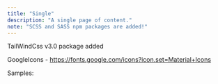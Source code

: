 ```yaml
---
title: "Single"
description: "A single page of content."
note: "SCSS and SASS npm packages are added!"
---
```


TailWindCss v3.0 package added

GoogleIcons - https://fonts.google.com/icons?icon.set=Material+Icons

Samples:
